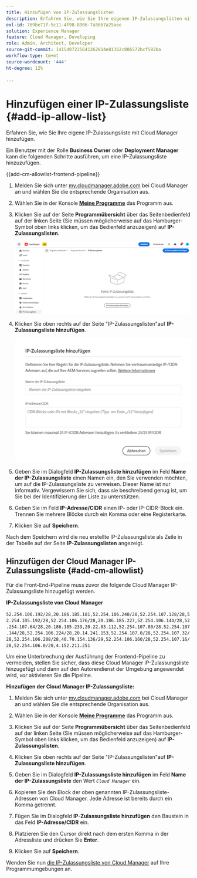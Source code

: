```yaml
---
title: Hinzufügen von IP-Zulassungslisten
description: Erfahren Sie, wie Sie Ihre eigenen IP-Zulassungslisten mit Cloud Manager hinzufügen.
exl-id: 769be71f-5c11-4f98-8906-7a5667a25aee
solution: Experience Manager
feature: Cloud Manager, Developing
role: Admin, Architect, Developer
source-git-commit: 1415d07235641262814e81362c806572bcf582ba
workflow-type: tm+mt
source-wordcount: '444'
ht-degree: 12%

---
```



# Hinzufügen einer IP-Zulassungsliste {#add-ip-allow-list}

Erfahren Sie, wie Sie Ihre eigene IP-Zulassungsliste mit Cloud Manager hinzufügen.

Ein Benutzer mit der Rolle **Business Owner** oder **Deployment Manager** kann die folgenden Schritte ausführen, um eine IP-Zulassungsliste hinzuzufügen.

{{add-cm-allowlist-frontend-pipeline}}

1. Melden Sie sich unter [my.cloudmanager.adobe.com](https://my.cloudmanager.adobe.com/) bei Cloud Manager an und wählen Sie die entsprechende Organisation aus.

1. Wählen Sie in der Konsole **[Meine Programme](/help/implementing/cloud-manager/navigation.md#my-programs)** das Programm aus.

1. Klicken Sie auf der Seite **Programmübersicht** über das Seitenbedienfeld auf der linken Seite (Sie müssen möglicherweise auf das Hamburger-Symbol oben links klicken, um das Bedienfeld anzuzeigen) auf **IP-Zulassungslisten**.

   ![Option &quot;IP-Zulassungslisten&quot;im Seitenbereich](/help/implementing/cloud-manager/assets/ip-allow-list/ip-allow-list-create.png)

1. Klicken Sie oben rechts auf der Seite &quot;IP-Zulassungslisten&quot;auf **IP-Zulassungsliste hinzufügen**.

   ![Dialogfeld „IP-Zulassungsliste hinzufügen“](/help/implementing/cloud-manager/assets/ip-allow-list/ip-allow-list-create02.png)

1. Geben Sie im Dialogfeld **IP-Zulassungsliste hinzufügen** im Feld **Name der IP-Zulassungsliste** einen Namen ein, den Sie verwenden möchten, um auf die IP-Zulassungsliste zu verweisen. Dieser Name ist nur informativ. Vergewissern Sie sich, dass sie beschreibend genug ist, um Sie bei der Identifizierung der Liste zu unterstützen.

1. Geben Sie im Feld **IP-Adresse/CIDR** einen IP- oder IP-CIDR-Block ein. Trennen Sie mehrere Blöcke durch ein Komma oder eine Registerkarte.

1. Klicken Sie auf **Speichern**.

Nach dem Speichern wird die neu erstellte IP-Zulassungsliste als Zeile in der Tabelle auf der Seite **IP-Zulassungslisten** angezeigt.

## Hinzufügen der Cloud Manager IP-Zulassungsliste {#add-cm-allowlist}

Für die Front-End-Pipeline muss zuvor die folgende Cloud Manager IP-Zulassungsliste hinzugefügt werden.

**IP-Zulassungsliste von Cloud Manager**

`52.254.106.192/28,20.186.185.181,52.254.106.240/28,52.254.107.128/28,52.254.105.192/28,52.254.106.176/28,20.186.185.227,52.254.106.144/28,52.254.107.64/28,20.186.185.239,20.22.83.112,52.254.107.80/28,52.254.107.144/28,52.254.106.224/28,20.14.241.153,52.254.107.0/28,52.254.107.32/28,52.254.106.208/28,40.70.154.136/29,52.254.106.160/28,52.254.107.16/28,52.254.106.0/28,4.152.211.251`

Um eine Unterbrechung der Ausführung der Frontend-Pipeline zu vermeiden, stellen Sie sicher, dass diese Cloud Manager IP-Zulassungsliste hinzugefügt und dann auf den Autorendienst der Umgebung angewendet wird, *vor* aktivieren Sie die Pipeline.

**Hinzufügen der Cloud Manager IP-Zulassungsliste:**

1. Melden Sie sich unter [my.cloudmanager.adobe.com](https://my.cloudmanager.adobe.com/) bei Cloud Manager an und wählen Sie die entsprechende Organisation aus.

1. Wählen Sie in der Konsole **[Meine Programme](/help/implementing/cloud-manager/navigation.md#my-programs)** das Programm aus.

1. Klicken Sie auf der Seite **Programmübersicht** über das Seitenbedienfeld auf der linken Seite (Sie müssen möglicherweise auf das Hamburger-Symbol oben links klicken, um das Bedienfeld anzuzeigen) auf **IP-Zulassungslisten**.

1. Klicken Sie oben rechts auf der Seite &quot;IP-Zulassungslisten&quot;auf **IP-Zulassungsliste hinzufügen**.

1. Geben Sie im Dialogfeld **IP-Zulassungsliste hinzufügen** im Feld **Name der IP-Zulassungsliste** den Wert *`Cloud Manager`* ein.

1. Kopieren Sie den Block der oben genannten IP-Zulassungsliste-Adressen von Cloud Manager. Jede Adresse ist bereits durch ein Komma getrennt.

1. Fügen Sie im Dialogfeld **IP-Zulassungsliste hinzufügen** den Baustein in das Feld **IP-Adresse/CIDR** ein.

1. Platzieren Sie den Cursor direkt nach dem ersten Komma in der Adressliste und drücken Sie **Enter**.

1. Klicken Sie auf **Speichern**.

Wenden Sie nun [die IP-Zulassungsliste von Cloud Manager](/help/implementing/cloud-manager/ip-allow-lists/apply-allow-list.md) auf Ihre Programmumgebungen an.



